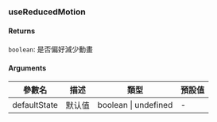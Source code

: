 ### useReducedMotion

#### Returns
`boolean`: 是否偏好減少動畫

#### Arguments
|參數名|描述|類型|預設值|
|---|---|---|---|
|defaultState|默认值|boolean \| undefined |-|